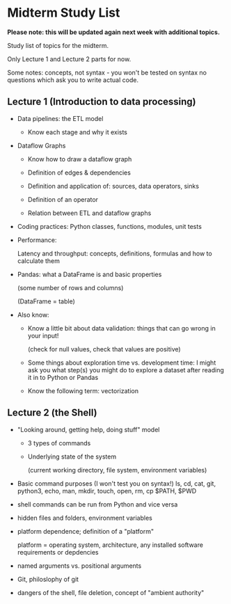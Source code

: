# Midterm Study List

**Please note: this will be updated again next week with additional topics.**

Study list of topics for the midterm.

Only Lecture 1 and Lecture 2 parts for now.

Some notes:
  concepts, not syntax - you won't be tested on syntax
  no questions which ask you to write actual code.

## Lecture 1 (Introduction to data processing)

- Data pipelines: the ETL model

    + Know each stage and why it exists

- Dataflow Graphs

    + Know how to draw a dataflow graph

    + Definition of edges & dependencies

    + Definition and application of: sources, data operators, sinks

    + Definition of an operator

    + Relation between ETL and dataflow graphs

- Coding practices: Python classes, functions, modules, unit tests

- Performance:

  Latency and throughput:
  concepts, definitions, formulas and how to calculate them

- Pandas: what a DataFrame is and basic properties

  (some number of rows and columns)

  (DataFrame = table)

- Also know:

  + Know a little bit about data validation: things that can go wrong in your input!

    (check for null values, check that values are positive)

  + Some things about exploration time vs. development time:
    I might ask you what step(s) you might do to explore a dataset
    after reading it in to Python or Pandas

  + Know the following term: vectorization

## Lecture 2 (the Shell)

- "Looking around, getting help, doing stuff" model

  + 3 types of commands

  + Underlying state of the system

    (current working directory, file system, environment variables)

- Basic command purposes (I won't test you on syntax!)
  ls, cd, cat, git, python3, echo, man, mkdir, touch, open, rm, cp
  $PATH, $PWD

- shell commands can be run from Python and vice versa

- hidden files and folders, environment variables

- platform dependence; definition of a "platform"

  platform = operating system, architecture, any installed software requirements or depdencies

- named arguments vs. positional arguments

- Git, philoslophy of git

- dangers of the shell, file deletion, concept of "ambient authority"
